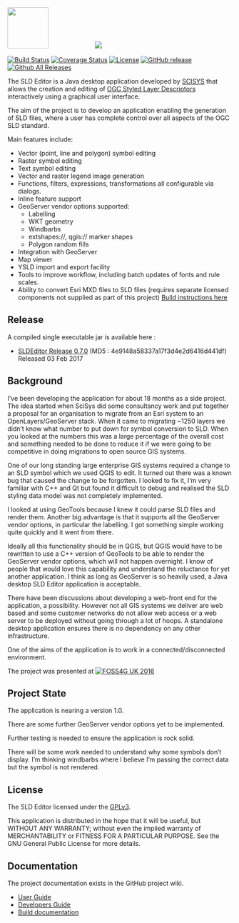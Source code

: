 <img src="https://github.com/robward-scisys/sldeditor/blob/master/doc/img/sldeditor-logo.png" height="92">
<a href="http://gis.scisys.co.uk"><img src="http://www.scisys.co.uk/storage/template/img/logo-scisys.jpg" hspace="100"></a>

[![Build Status](https://img.shields.io/travis/robward-scisys/sldeditor/master.svg)](https://travis-ci.org/robward-scisys/sldeditor)
[![Coverage Status](https://img.shields.io/coveralls/robward-scisys/sldeditor/master.svg)](https://coveralls.io/github/robward-scisys/sldeditor?branch=master)
[![License](https://img.shields.io/github/license/robward-scisys/sldeditor.svg)](https://github.com/robward-scisys/sldeditor/blob/master/LICENSE)
[![GitHub release](https://img.shields.io/github/release/robward-scisys/sldeditor.svg)](https://github.com/robward-scisys/sldeditor/releases/download/v0.7.0/SLDEditor.jar)
[![Github All Releases](https://img.shields.io/github/downloads/robward-scisys/sldeditor/total.svg)](https://github.com/robward-scisys/sldeditor/releases/download/v0.7.0/SLDEditor.jar)

The SLD Editor is a Java desktop application developed by [SCISYS](http://gis.scisys.co.uk) that allows the creation and editing of [OGC Styled Layer Descriptors](http://www.opengeospatial.org/standards/sld) interactively using a graphical user interface.<p>

The aim of the project is to develop an application enabling the generation of SLD files, where a user has complete control over all aspects of the OGC SLD standard.<p>
<p>

Main features include:
* Vector (point, line and polygon) symbol editing
* Raster symbol editing
* Text symbol editing
* Vector and raster legend image generation
* Functions, filters, expressions, transformations all configurable via dialogs.
* Inline feature support
* GeoServer vendor options supported:
  * Labelling
  * WKT geometry
  * Windbarbs
  * extshapes://, qgis:// marker shapes
  * Polygon random fills
* Integration with GeoServer
* Map viewer
* YSLD import and export facility
* Tools to improve workflow, including batch updates of fonts and rule scales.
* Ability to convert Esri MXD files to SLD files (requires separate licensed components not supplied as part of this project) [Build instructions here](https://github.com/robward-scisys/sldeditor/wiki/generatesld)

## Release
A compiled single executable jar is available here :
* [SLDEditor Release 0.7.0](https://github.com/robward-scisys/sldeditor/releases/download/v0.7.0/SLDEditor.jar) (MD5 : 4e9148a58337a17f3d4e2d6416d441df) Released 03 Feb 2017

## Background
I’ve been developing the application for about 18 months as a side project. The idea started when SciSys did some consultancy work and put together a proposal for an organisation to migrate from an Esri system to an OpenLayers/GeoServer stack. When it came to migrating ~1250 layers we didn’t know what number to put down for symbol conversion to SLD.  When you looked at the numbers this was a large percentage of the overall cost and something needed to be done to reduce it if we were going to be competitive in doing migrations to open source GIS systems.

One of our long standing large enterprise GIS systems required a change to an SLD symbol which we used QGIS to edit. It turned out there was a known bug that caused the change to be forgotten.  I looked to fix it, I’m very familiar with C++ and Qt but found it difficult to debug and realised the SLD styling data model was not completely implemented.

I looked at using GeoTools because I knew it could parse SLD files and render them. Another big advantage is that it supports all the GeoServer vendor options, in particular the labelling.  I got something simple working quite quickly and it went from there.

Ideally all this functionality should be in QGIS, but QGIS would have to be rewritten to use a C++ version of GeoTools to be able to render the GeoServer vendor options, which will not happen overnight.  I know of people that would love this capability and understand the reluctance for yet another application.  I think as long as GeoServer is so heavily used, a Java desktop SLD Editor application is acceptable.

There have been discussions about developing a web-front end for the application, a possibility. However not all GIS systems we deliver are web based and some customer networks do not allow web access or a web server to be deployed without going through a lot of hoops.  A standalone desktop application ensures there is no dependency on any other infrastructure.

One of the aims of the application is to work in a connected/disconnected environment.

The project was presented at [![FOSS4G UK 2016](http://uk.osgeo.org/foss4guk2016/images/foss4guk_2016_logo.png)](http://uk.osgeo.org/foss4guk2016/)

## Project State
The application is nearing a version 1.0.<p>

There are some further GeoServer vendor options yet to be implemented.

Further testing is needed to ensure the application is rock solid.

There will be some work needed to understand why some symbols don’t display. I’m thinking windbarbs where I believe I’m passing the correct data but the symbol is not rendered.

## License
The SLD Editor licensed under the [GPLv3](http://www.gnu.org/licenses/gpl-3.0.html).

This application is distributed in the hope that it will be useful, but WITHOUT ANY WARRANTY; without even the implied warranty of
MERCHANTABILITY or FITNESS FOR A PARTICULAR PURPOSE.  See the GNU General Public License for more details.

## Documentation
The project documentation exists in the GitHub project wiki.

- [User Guide](https://github.com/robward-scisys/sldeditor/wiki/userguide)
- [Developers Guide](https://github.com/robward-scisys/sldeditor/wiki/devguide)
- [Build documentation](https://github.com/robward-scisys/sldeditor/wiki/build)

